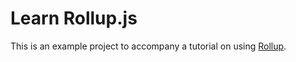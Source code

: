 # Learn Rollup.js

This is an example project to accompany a tutorial on using [Rollup](http://rollupjs.org/).